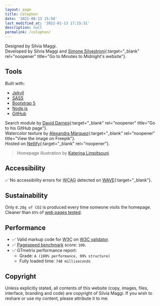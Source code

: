```yaml
---
layout: page
title: Colophon
date: '2021-08-13 15:50'
last_modified_at: '2022-01-13 17:15:31'
description: null
permalink: /colophon/
---
```

Designed by Silvia Maggi.<br>
Developed by Silvia Maggi and [Simone Silvestroni](https://minutestomidnight.co.uk){:target="_blank" rel="noopener" title="Go to Minutes to Midnight's website"}.

## Tools

Built with:

<ul class="smd-ul">
<li><a href="https://jekyllrb.com/" target="_blank" rel="noopener" title="Go to the Jekyll website">Jekyll</a></li>
<li><a href="https://sass-lang.com/" target="_blank" rel="noopener" title="Go to the Sass website"><abbr title="Syntactically Awesome Style Sheets">SASS</abbr></a></li>
<li><a href="https://getbootstrap.com/" target="_blank" rel="noopener" title="Go to the Bootstrap website">Bootstrap 5</a></li>
<li><a href="https://nodejs.org/" target="_blank" rel="noopener" title="Go to the Node.js website">Node.js</a></li>
<li><a href="https://github.com" target="_blank" rel="noopener" title="Go to the GitHub website">GitHub</a></li>
</ul>

Search module by [David Darnes](https://github.com/daviddarnes){:target="_blank" rel="noopener" title="Go to his GitHub page"}.
<br>
Watercolor texture by [Alexandra M&aacute;rquez](https://www.freepik.com/vectors/background/){:target="_blank" rel="noopener" title="View the image on Freepik"}.
<br>
Hosted on [Netlify](https://www.netlify.com/){:target="_blank" rel="noopener"}.
<br>
> Homepage illustration by <a href="https://undraw.co/" title="Go to unDraw">Katerina Limpitsouni</a>

## Accessibility

✅ No accessibility errors for <abbr title="Web Content Accessibility Guidelines">WCAG</abbr> detected on [WAVE](https://wave.webaim.org/report#/https://silviamaggidesign.com/){:target="_blank"}.

## Sustainability

Only <code>0.20g of CO2</code> is produced every time someone visits the homepage. Cleaner than <code>85%</code> of <a href="https://www.websitecarbon.com/website/silviamaggidesign-com/" title="Visit Website carbon" target="_blank" rel="noopener">web pages tested</a>.

## Performance

<ul class="smd-ul">
  <li>✅ Valid markup code for <abbr title="World Wide Web Consortium">W3C</abbr> on <a href="https://validator.w3.org/nu/?doc=https%3A%2F%2Fsilviamaggidesign.com%2F" target="_blank">W3C validator</a>.</li>
  <li>✅ <a href="https://developers.google.com/speed/pagespeed/insights/?url=silviamaggidesign.com" target="_blank">Pagespeed benchmark</a> score: <code>100</code>.</li>
  <li>✅ GTmetrix performance report:
    <ul>
      <li>Grade: <code>A (100% performance, 99% structure)</code></li>
      <li>Fully loaded time: <code>748 milliseconds</code></li>
    </ul>
  </li>
</ul>

## Copyright

Unless explicitly stated, all contents of this website (copy, images, files, interface, branding and code) are copyright of Silvia Maggi. If you wish to reshare or use my content, please attribute it to me.